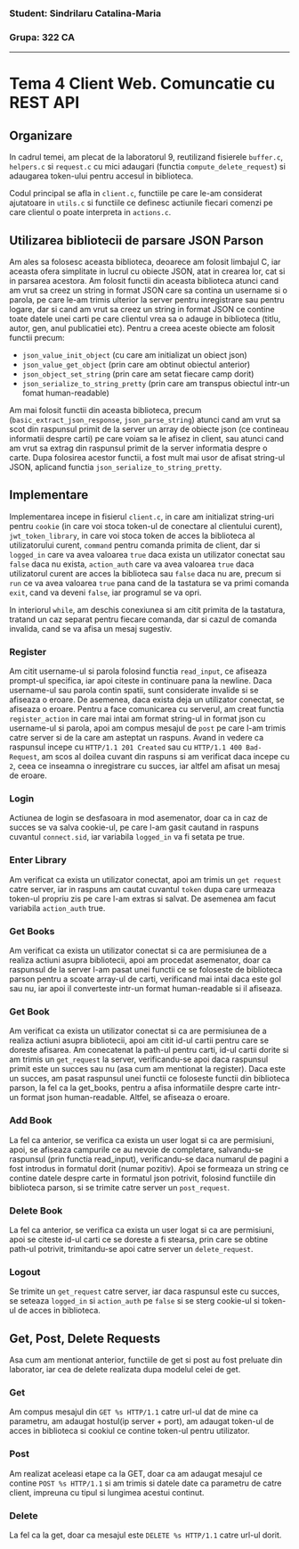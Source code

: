 ### Student: Sindrilaru Catalina-Maria
### Grupa: 322 CA

---

# Tema 4 Client Web. Comuncatie cu REST API

## Organizare

In cadrul temei, am plecat de la laboratorul 9, reutilizand fisierele `buffer.c`,
`helpers.c` si `request.c` cu mici adaugari (functia `compute_delete_request`)
si adaugarea token-ului pentru accesul in biblioteca.

Codul principal se afla in `client.c`, functiile pe care le-am considerat ajutatoare
in `utils.c` si functiile ce definesc actiunile fiecari comenzi pe care clientul o
poate interpreta in `actions.c`.

## Utilizarea bibliotecii de parsare JSON Parson

Am ales sa folosesc aceasta biblioteca, deoarece am folosit limbajul C, iar
aceasta ofera simplitate in lucrul cu obiecte JSON, atat in crearea lor, cat si
in parsarea acestora. Am folosit functii din aceasta biblioteca atunci cand
am vrut sa creez un string in format JSON care sa contina un username si o parola,
pe care le-am trimis ulterior la server pentru inregistrare sau pentru
logare, dar si cand am vrut sa creez un string in format JSON ce contine toate
datele unei carti pe care clientul vrea sa o adauge in biblioteca (titlu, autor, gen,
anul publicatiei etc). Pentru a creea aceste obiecte am folosit functii precum: 

- `json_value_init_object` (cu care am initializat un obiect json)
- `json_value_get_object` (prin care am obtinut obiectul anterior)
- `json_object_set_string` (prin care am setat fiecare camp dorit)
- `json_serialize_to_string_pretty` (prin care am transpus obiectul intr-un fomat human-readable)

Am mai folosit functii din aceasta biblioteca, precum (`basic_extract_json_response`,
`json_parse_string`) atunci cand am vrut sa scot din raspunsul primit de la server un
array de obiecte json (ce contineau informatii despre carti) pe care voiam sa le afisez
in client, sau atunci cand am vrut sa extrag din raspunsul primit de la server informatia
despre o carte. Dupa folosirea acestor functii, a fost mult mai usor de afisat string-ul JSON,
aplicand functia `json_serialize_to_string_pretty`.

## Implementare

Implementarea incepe in fisierul `client.c`, in care am initializat string-uri
pentru `cookie` (in care voi stoca token-ul de conectare al clientului curent),
`jwt_token_library`, in care voi stoca token de acces la biblioteca al utilizatorului curent,
`command` pentru comanda primita de client, dar si `logged_in` care va avea valoarea `true`
daca exista un utilizator conectat sau `false` daca nu exista, `action_auth` care va avea
valoarea `true` daca utilizatorul curent are acces la biblioteca sau `false` daca nu are, precum si
`run` ce va avea valoarea `true` pana cand de la tastatura se va primi comanda
`exit`, cand va deveni `false`, iar programul se va opri.

In interiorul `while`, am deschis conexiunea si am citit primita de la tastatura, tratand un caz
separat pentru fiecare comanda, dar si cazul de comanda invalida, cand se va afisa un mesaj sugestiv.

### Register

Am citit username-ul si parola folosind functia `read_input`, ce afiseaza
prompt-ul specifica, iar apoi citeste in continuare pana la newline.
Daca username-ul sau parola contin spatii, sunt considerate invalide si
se afiseaza o eroare. De asemenea, daca exista deja un utilizator conectat,
se afiseaza o eroare. Pentru a face comunicarea cu serverul, am creat functia
`register_action` in care mai intai am format string-ul in format json
cu username-ul si parola, apoi am compus mesajul de `post` pe care l-am trimis catre server
si de la care am asteptat un raspuns. Avand in vedere ca raspunsul incepe cu
`HTTP/1.1 201 Created` sau cu `HTTP/1.1 400 Bad-Request`, am scos al doilea cuvant din 
raspuns si am verificat daca incepe cu `2`, ceea ce inseamna o inregistrare cu succes,
iar altfel am afisat un mesaj de eroare.

### Login

Actiunea de login se desfasoara in mod asemenator, doar ca in caz de succes
se va salva cookie-ul, pe care l-am gasit cautand in raspuns cuvantul `connect.sid`,
iar variabila `logged_in` va fi setata pe true.

### Enter Library

Am verificat ca exista un utilizator conectat, apoi am trimis un `get request`
catre server, iar in raspuns am cautat cuvantul `token` dupa care urmeaza
token-ul propriu zis pe care l-am extras si salvat. De asemenea am facut
variabila `action_auth` true.

### Get Books

Am verificat ca exista un utilizator conectat si ca are permisiunea de a realiza actiuni 
asupra bibliotecii, apoi am procedat asemenator, doar ca raspunsul de la server l-am pasat
unei functii ce se foloseste de biblioteca parson pentru a scoate array-ul de carti,
verificand mai intai daca este gol sau nu, iar apoi il converteste intr-un format human-readable
si il afiseaza.

### Get Book

Am verificat ca exista un utilizator conectat si ca are permisiunea de a realiza actiuni
asupra bibliotecii, apoi am citit id-ul cartii pentru care se doreste afisarea. Am conecatenat
la path-ul pentru carti, id-ul cartii dorite si am trimis un `get_request` la server,
verificandu-se apoi daca raspunsul primit este un succes sau nu (asa cum am mentionat la register). Daca este
un succes, am pasat raspunsul unei functii ce foloseste functii din biblioteca
parson, la fel ca la get_books, pentru a afisa informatiile despre carte intr-un format json 
human-readable. Altfel, se afiseaza o eroare.

### Add Book

La fel ca anterior, se verifica ca exista un user logat si ca are permisiuni,
apoi, se afiseaza campurile ce au nevoie de completare, salvandu-se raspunsul (prin functia read_input),
verificandu-se daca numarul de pagini a fost introdus in formatul dorit (numar pozitiv). Apoi se 
formeaza un string ce contine datele despre carte in formatul json potrivit, folosind functiile 
din biblioteca parson, si se trimite catre server un `post_request`.

### Delete Book

La fel ca anterior, se verifica ca exista un user logat si ca are permisiuni,
apoi se citeste id-ul carti ce se doreste a fi stearsa, prin care se obtine path-ul potrivit, 
trimitandu-se apoi catre server un `delete_request`.

### Logout

Se trimite un `get_request` catre server, iar daca raspunsul este cu succes,
se seteaza `logged_in` si `action_auth` pe `false` si se sterg cookie-ul
si token-ul de acces in biblioteca.

## Get, Post, Delete Requests

Asa cum am mentionat anterior, functiile de get si post au fost preluate din
laborator, iar cea de delete realizata dupa modelul celei de get.

### Get
Am compus mesajul din `GET %s HTTP/1.1` catre url-ul dat de mine ca parametru,
am adaugat hostul(ip server + port), am adaugat token-ul de acces in biblioteca si cookiul
ce contine token-ul pentru utilizator.

### Post

Am realizat aceleasi etape ca la GET, doar ca am adaugat mesajul ce contine `POST %s HTTP/1.1`
si am trimis si datele date ca parametru de catre client, impreuna cu tipul si lungimea acestui continut.

### Delete

La fel ca la get, doar ca mesajul este `DELETE %s HTTP/1.1` catre url-ul dorit.